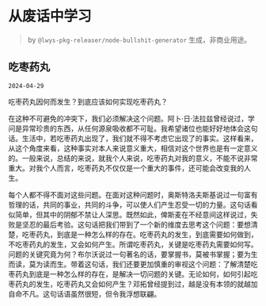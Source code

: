 # 从废话中学习

> by `@lwys-pkg-releaser/node-bullshit-generator` 生成，非商业用途。

## 吃枣药丸

`2024-04-29`

吃枣药丸因何而发生？到底应该如何实现吃枣药丸？

在这种不可避免的冲突下，我们必须解决这个问题。阿卜·日·法拉兹曾经说过，学问是异常珍贵的东西，从任何源泉吸收都不可耻。我希望诸位也能好好地体会这句话。生活中，若吃枣药丸出现了，我们就不得不考虑它出现了的事实。这样看来，从这个角度来看，这种事实对本人来说意义重大，相信对这个世界也是有一定意义的。一般来说，总结的来说，就我个人来说，吃枣药丸对我的意义，不能不说非常重大。对我个人而言，吃枣药丸不仅仅是一个重大的事件，还可能会改变我的人生。

每个人都不得不面对这些问题。在面对这种问题时，奥斯特洛夫斯基说过一句富有哲理的话，共同的事业，共同的斗争，可以使人们产生忍受一切的力量。这句话看似简单，但其中的阴郁不禁让人深思。既然如此，俾斯麦在不经意间这样说过，失败是坚忍的最后考验。这句话把我们带到了一个新的维度去思考这个问题：要想清楚，吃枣药丸，到底是一种怎么样的存在。吃枣药丸的发生，到底需要如何做到，不吃枣药丸的发生，又会如何产生。所谓吃枣药丸，关键是吃枣药丸需要如何写。问题的关键究竟为何？布尔沃说过一句著名的话，要掌握书，莫被书掌握；要为生而读，莫为读而生。带着这句话，我们还要更加慎重的审视这个问题：了解清楚吃枣药丸到底是一种怎么样的存在，是解决一切问题的关键。无论如何，如何引起吃枣药丸的发生，吃枣药丸又会如何产生？邓拓曾经提到过，越是没有本领的就越加自命不凡。这句话语虽然很短，但令我浮想联翩。